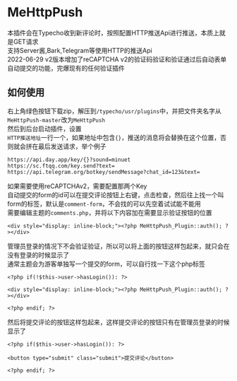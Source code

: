 # MeHttpPush
本插件会在Typecho收到新评论时，按照配置HTTP推送Api进行推送，本质上就是GET请求  
支持Server酱,Bark,Telegram等使用HTTP的推送Api  
2022-06-29 v2版本增加了reCAPTCHA v2的验证码验证和验证通过后自动表单自动提交的功能，完爆现有的任何验证插件

## 如何使用
右上角绿色按钮下载zip，解压到`/typecho/usr/plugins`中，并把文件夹名字从`MeHttpPush-master`改为`MeHttpPush`  
然后到后台启动插件，设置  
`HTTP推送地址`一行一个，如果地址中包含`{}`，推送的消息将会替换在这个位置，否则就会拼在最后发送请求，举个例子
```
https://api.day.app/key/{}?sound=minuet
https://sc.ftqq.com/key.send?text=
https://api.telegram.org/botkey/sendMessage?chat_id=123&text=
```

如果需要使用reCAPTCHAv2，需要配置那两个Key  
自动提交的form的id可以在提交评论按钮上右键，点击检查，然后往上找一个叫form的标签，默认是`comment-form`，不会找的可以先空着试试能不能用  
需要编辑主题的`comments.php`，并将以下内容加在需要显示验证按钮的位置  
```
<div style="display: inline-block;"><?php MeHttpPush_Plugin::auth(); ?></div>
```
管理员登录的情况下不会验证验证，所以可以将上面的按钮这样包起来，就只会在没有登录的时候显示了  
通常主题会为游客单独写一个提交的form，可以自行找一下这个php标签  
```
<?php if(!$this->user->hasLogin()): ?>

<div style="display: inline-block;"><?php MeHttpPush_Plugin::auth(); ?></div>

<?php endif; ?>
```
然后将提交评论的按钮这样包起来，这样提交评论的按钮只有在管理员登录的时候显示了  
```
<?php if($this->user->hasLogin()): ?>

<button type="submit" class="submit">提交评论</button>

<?php endif; ?>
```
